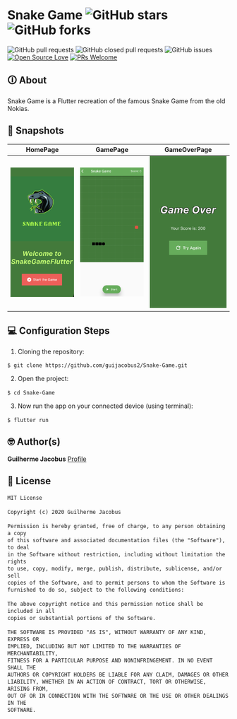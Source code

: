 # Snake Game ![GitHub stars](https://img.shields.io/github/stars/guijacobus2/Snake-Game?style=social) ![GitHub forks](https://img.shields.io/github/forks/guijacobus2/Snake-Game?style=social) 
![GitHub pull requests](https://img.shields.io/github/issues-pr/guijacobus2/Snake-Game) ![GitHub closed pull requests](https://img.shields.io/github/issues-pr-closed/guijacobus2/Snake-Game) ![GitHub issues](https://img.shields.io/github/issues-raw/guijacobus2/Snake-Game) [![Open Source Love](https://badges.frapsoft.com/os/v2/open-source.svg?v=103)](https://github.com/guijacobus2/Snake-Game) [![PRs Welcome](https://img.shields.io/badge/PRs-welcome-brightgreen.svg?style=flat-square)](http://makeapullrequest.com)


## 🛈 About
Snake Game is a Flutter recreation of the famous Snake Game from the old Nokias.

## 📸 Snapshots

HomePage               |  GamePage               | GameOverPage               
:-------------------------:|:-------------------------:|:-------------------------:
![](/snapshots/snapshot1.png)|![](/snapshots/snapshot2.png)|![](/snapshots/snapshot3.png)|

## 💻 Configuration Steps
1. Cloning the repository:

```
$ git clone https://github.com/guijacobus2/Snake-Game.git
```

2. Open the project:

`$ cd Snake-Game`

3. Now run the app on your connected device (using terminal):

`$ flutter run`

## 🤓 Author(s)
**Guilherme Jacobus** [Profile](https://github.com/guijacobus2)

## 🔖 License
```
MIT License

Copyright (c) 2020 Guilherme Jacobus

Permission is hereby granted, free of charge, to any person obtaining a copy
of this software and associated documentation files (the "Software"), to deal
in the Software without restriction, including without limitation the rights
to use, copy, modify, merge, publish, distribute, sublicense, and/or sell
copies of the Software, and to permit persons to whom the Software is
furnished to do so, subject to the following conditions:

The above copyright notice and this permission notice shall be included in all
copies or substantial portions of the Software.

THE SOFTWARE IS PROVIDED "AS IS", WITHOUT WARRANTY OF ANY KIND, EXPRESS OR
IMPLIED, INCLUDING BUT NOT LIMITED TO THE WARRANTIES OF MERCHANTABILITY,
FITNESS FOR A PARTICULAR PURPOSE AND NONINFRINGEMENT. IN NO EVENT SHALL THE
AUTHORS OR COPYRIGHT HOLDERS BE LIABLE FOR ANY CLAIM, DAMAGES OR OTHER
LIABILITY, WHETHER IN AN ACTION OF CONTRACT, TORT OR OTHERWISE, ARISING FROM,
OUT OF OR IN CONNECTION WITH THE SOFTWARE OR THE USE OR OTHER DEALINGS IN THE
SOFTWARE.
```
